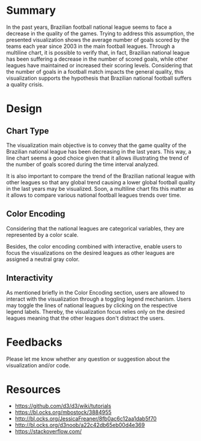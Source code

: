 # Summary

In the past years, Brazilian football national league seems to face a decrease in the quality of the games. Trying to address this assumption, the presented visualization shows the average number of goals scored by the teams each year since 2003 in the main football leagues. Through a multiline chart, it is possible to verify that, in fact, Brazilian national league has been suffering a decrease in the number of scored goals, while other leagues have maintained or increased their scoring levels. Considering that the number of goals in a football match impacts the general quality, this visualization supports the hypothesis that Brazilian national football suffers a quality crisis.

# Design

## Chart Type

The visualization main objective is to convey that the game quality of the Brazilian national league has been decreasing in the last years. This way, a line chart seems a good choice given that it allows illustrating the trend of the number of goals scored during the time interval analyzed.

It is also important to compare the trend of the Brazilian national league with other leagues so that any global trend causing a lower global football quality in the last years may be visualized. Soon, a multiline chart fits this matter as it allows to compare various national football leagues trends over time. 

## Color Encoding

Considering that the national leagues are categorical variables, they are represented by a color scale.

Besides, the color encoding combined with interactive, enable users to focus the visualizations on the desired leagues as other leagues are assigned a neutral gray color.

## Interactivity

As mentioned briefly in the Color Encoding section, users are allowed to interact with the visualization through a toggling legend mechanism. Users may toggle the lines of national leagues by clicking on the respective legend labels. Thereby, the visualization focus relies only on the desired leagues meaning that the other leagues don't distract the users.

# Feedbacks

Please let me know whether any question or suggestion about the visualization and/or code.

# Resources

- https://github.com/d3/d3/wiki/tutorials 
- https://bl.ocks.org/mbostock/3884955
- http://bl.ocks.org/JessicaFreaner/8fb0ac6c12aa1dab5f70
- http://bl.ocks.org/d3noob/a22c42db65eb00d4e369
- https://stackoverflow.com/ 

